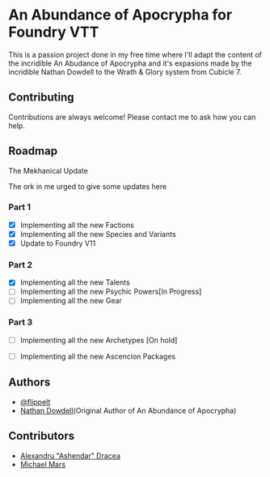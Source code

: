 # An Abundance of Apocrypha for Foundry VTT
This is a passion project done in my free time where I'll adapt the content of the incridible An Abudance of Apocrypha and it's expasions made by the incridible Nathan Dowdell to the Wrath & Glory system from Cubicle 7.

## Contributing

Contributions are always welcome! Please contact me to ask how you can help.

## Roadmap
The Mekhanical Update

The ork in me urged to give some updates here

### Part 1
- [x] Implementing all the new Factions
- [x] Implementing all the new Species and Variants
- [x] Update to Foundry V11

### Part 2
- [x] Implementing all the new Talents
- [ ] Implementing all the new Psychic Powers[In Progress]
- [ ] Implementing all the new Gear

### Part 3
- [ ] Implementing all the new Archetypes [On hold]
- [ ] Implementing all the new Ascencion Packages


## Authors

- [@flippelt](https://www.github.com/flippelt)
- [Nathan Dowdell](https://twitter.com/n01h3r3)(Original Author of An Abundance of Apocrypha)

## Contributors
- [Alexandru "Ashendar" Dracea](https://github.com/adracea)
- [Michael Mars](https://twitter.com/MichaelMarsRPG)
